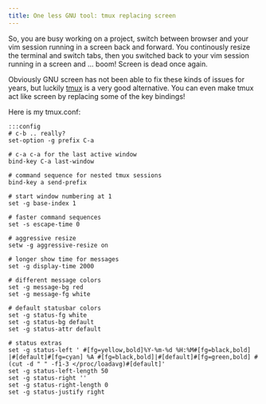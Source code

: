 ```yaml
---
title: One less GNU tool: tmux replacing screen
---
```

So, you are busy working on a project, switch between browser and your vim
session running in a screen back and forward. You continously resize the
terminal and switch tabs, then you switched back to your vim session running in
a screen and ... boom! Screen is dead once again.

Obviously GNU screen has not been able to fix these kinds of issues for years,
but luckily [tmux](http://tmux.sourceforge.net/) is a very good alternative.
You can even make tmux act like screen by replacing some of the key bindings!

Here is my tmux.conf:

    :::config
    # c-b .. really?
    set-option -g prefix C-a

    # c-a c-a for the last active window
    bind-key C-a last-window

    # command sequence for nested tmux sessions
    bind-key a send-prefix

    # start window numbering at 1
    set -g base-index 1

    # faster command sequences
    set -s escape-time 0

    # aggressive resize
    setw -g aggressive-resize on

    # longer show time for messages
    set -g display-time 2000

    # different message colors
    set -g message-bg red
    set -g message-fg white

    # default statusbar colors
    set -g status-fg white
    set -g status-bg default
    set -g status-attr default

    # status extras
    set -g status-left ' #[fg=yellow,bold]%Y-%m-%d %H:%M#[fg=black,bold] |#[default]#[fg=cyan] %A #[fg=black,bold]|#[default]#[fg=green,bold] #(cut -d " " -f1-3 </proc/loadavg)#[default]'
    set -g status-left-length 50
    set -g status-right ''
    set -g status-right-length 0
    set -g status-justify right
